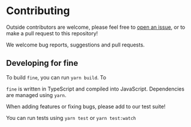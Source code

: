 # Contributing

Outside contributors are welcome,  please feel free to [open an issue](https://github.com/digitalbridgehq/fine/issues/new), or to make a pull request to this repository!

We welcome bug reports, suggestions and pull requests.

## Developing for fine

To build `fine`, you can run `yarn build`. To 

`fine` is written in TypeScript and compiled into JavaScript. Dependencies are managed using `yarn`.

When adding features or fixing bugs, please add to our test suite!

You can run tests using `yarn test` or `yarn test:watch`